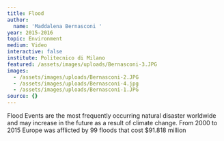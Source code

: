 ```yaml
---
title: Flood
author:
  name: 'Maddalena Bernasconi '
year: 2015-2016
topic: Environment
medium: Video
interactive: false
institute: Politecnico di Milano
featured: /assets/images/uploads/Bernasconi-3.JPG
images:
  - /assets/images/uploads/Bernasconi-2.JPG
  - /assets/images/uploads/Bernasconi-4.jpg
  - /assets/images/uploads/Bernasconi-1.JPG
source: {}
---
```

Flood Events are the most frequently occurring natural disaster worldwide and may increase in the future as a result of climate change. From 2000 to 2015 Europe was afflicted by 99 floods that cost $91.818 million
